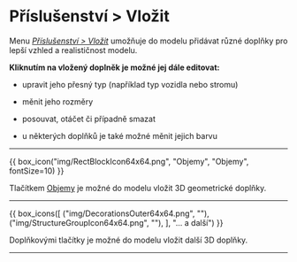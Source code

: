 
<h1>Příslušenství &gt; Vložit</h1>

<p>
Menu <u><i>Příslušenství &gt; Vložit</i></u> umožňuje do modelu přidávat různé doplňky pro lepší vzhled a realističnost modelu.</p>

<p>
<b>Kliknutím na vložený doplněk je možné jej dále editovat:</b></p>

<ul>
  <li><p>upravit jeho přesný typ (například typ vozidla nebo stromu)</p></li>
  <li><p>měnit jeho rozměry</p></li>
  <li><p>posouvat, otáčet či případně smazat</p></li>
  <li><p>u některých doplňků je také možné měnit jejich barvu</p></li>
</ul>

<hr class="main">
    
{{ box_icon("img/RectBlockIcon64x64.png", "Objemy", "Objemy", fontSize=10) }}

<p>Tlačítkem <u>Objemy</u> je možné do modelu vložit 3D geometrické doplňky.</p>

<hr class="main">

{{ box_icons([
  ("img/DecorationsOuter64x64.png", ""),
  ("img/StructureGroupIcon64x64.png", ""),
], "... a další") }}

<p>Doplňkovými tlačítky je možné do modelu vložit další 3D doplňky.</p>

<hr class="main">

<!--{{ box_icon("img/MainInsert64x64.png", "Vložit", "Vložit", fontSize=10) }}

<p>Tlačítkem <u>Vložit</u> je možné do modelu vložit vybrané doplňky.</p>

<hr class="main">

<!--{{ box_icon("img/TapeMeasureIcon64x64.png", "Měření", "Měření") }}

<p>Tlačítkem <u>Měření</u> je možné zkontrolovat rozměry modelu.</p>

<hr class="main">

<!-- product: HiStruct Building Configurator -->


